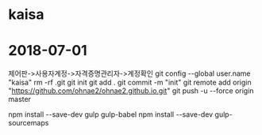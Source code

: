 # kaisa
# 2018-07-01
제어판->사용자계정->자격증명관리자->계정확인
git config --global user.name "kaisa"
rm -rf .git
git init
git add .
git commit -m "init"
git remote add origin "https://github.com/ohnae2/ohnae2.github.io.git"
git push -u --force origin master

npm install --save-dev gulp gulp-babel
npm install --save-dev gulp-sourcemaps
